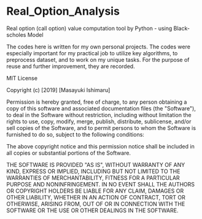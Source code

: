 # Real_Option_Analysis
Real option (call option) value computation tool by Python - using Black-scholes Model

The codes here is written for my own personal projects. The codes were especially important for my practical job to utilize key algorithms, to preprocess dataset, and to work on my unique tasks. For the purpose of reuse and further improvement, they are recorded.


MIT License

Copyright (c) [2019] [Masayuki Ishimaru]

Permission is hereby granted, free of charge, to any person obtaining a copy
of this software and associated documentation files (the "Software"), to deal
in the Software without restriction, including without limitation the rights
to use, copy, modify, merge, publish, distribute, sublicense, and/or sell
copies of the Software, and to permit persons to whom the Software is
furnished to do so, subject to the following conditions:

The above copyright notice and this permission notice shall be included in all
copies or substantial portions of the Software.

THE SOFTWARE IS PROVIDED "AS IS", WITHOUT WARRANTY OF ANY KIND, EXPRESS OR
IMPLIED, INCLUDING BUT NOT LIMITED TO THE WARRANTIES OF MERCHANTABILITY,
FITNESS FOR A PARTICULAR PURPOSE AND NONINFRINGEMENT. IN NO EVENT SHALL THE
AUTHORS OR COPYRIGHT HOLDERS BE LIABLE FOR ANY CLAIM, DAMAGES OR OTHER
LIABILITY, WHETHER IN AN ACTION OF CONTRACT, TORT OR OTHERWISE, ARISING FROM,
OUT OF OR IN CONNECTION WITH THE SOFTWARE OR THE USE OR OTHER DEALINGS IN THE
SOFTWARE.
